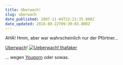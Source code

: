 ```yaml
---
title: Uberwach!
slug: uberwach
date_published: 2007-11-04T22:21:35.000Z
date_updated: 2018-08-22T09:39:03.000Z
---
```


AHA! Hmm, aber war wahrscheinlich nur der Pförtner...

[Uberwach](http://www.uberwach.de/)!
[![Ueberwach! thafaker](//picdump.thafaker.de/2007/11/ueberwach.png)](http://picdump.thafaker.de/2007/11/ueberwach.png)

... wegen [Youporn](http://www.google.de/search?q=thafaker+youporn&amp;ie=utf-8&amp;oe=utf-8&amp;aq=t&amp;rls=org.mozilla:de:official&amp;client=firefox-a) oder sowas.
